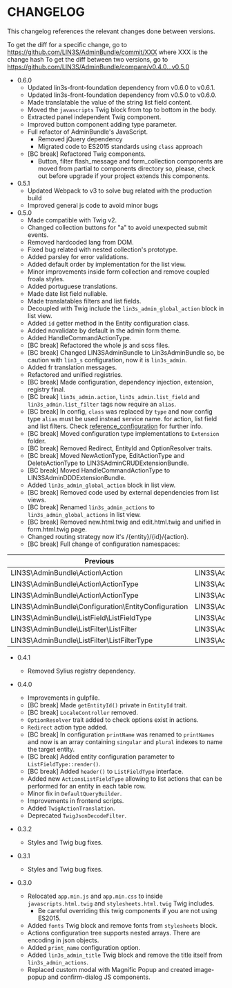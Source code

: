 # CHANGELOG

This changelog references the relevant changes done between versions.

To get the diff for a specific change, go to https://github.com/LIN3S/AdminBundle/commit/XXX where XXX is the change hash 
To get the diff between two versions, go to https://github.com/LIN3S/AdminBundle/compare/v0.4.0...v0.5.0

* 0.6.0
    * Updated lin3s-front-foundation dependency from v0.6.0 to v0.6.1.
    * Updated lin3s-front-foundation dependency from v0.5.0 to v0.6.0.
    * Made translatable the value of the string list field content.
    * Moved the `javascripts` Twig block from top to bottom in the body.
    * Extracted panel independent Twig component.
    * Improved button component adding type parameter.
    * Full refactor of AdminBundle's JavaScript.
        * Removed jQuery dependency
        * Migrated code to ES2015 standards using `class` approach
    * [BC break] Refactored Twig components.
        * Button, filter flash_message and form_collection components are moved from partial to components directory so,
        please, check out before upgrade if your project extends this components.
* 0.5.1
    * Updated Webpack to v3 to solve bug related with the production build
    * Improved general js code to avoid minor bugs
* 0.5.0
    * Made compatible with Twig v2.
    * Changed collection buttons for "a" to avoid unexpected submit events.
    * Removed hardcoded lang from DOM.
    * Fixed bug related with nested collection's prototype.
    * Added parsley for error validations.
    * Added default order by implementation for the list view.
    * Minor improvements inside form collection and remove coupled froala styles.
    * Added portuguese translations.
    * Made date list field nullable.
    * Made translatables filters and list fields.
    * Decoupled with Twig include the `lin3s_admin_global_action` block in list view.
    * Added `id` getter method in the Entity configuration class.
    * Added novalidate by default in the admin form theme.
    * Added HandleCommandActionType.
    * [BC break] Refactored the whole js and scss files.
    * [BC break] Changed LIN3SAdminBundle to Lin3sAdminBundle so, be caution with `lin3_s` configuration, now it is `lin3s_admin`.
    * Added fr translation messages.
    * Refactored and unified registries.
    * [BC break] Made configuration, dependency injection, extension, registry final.
    * [BC break] `lin3s_admin.action`, `lin3s_admin.list_field` and `lin3s_admin.list_filter` tags now require an `alias`.
    * [BC break] In config, `class` was replaced by `type` and now config type `alias` must be used instead service name.
     for action, list field and list filters. Check [reference_configuration](docs/reference_configuration.md) for further info.
    * [BC break] Moved configuration type implementations to `Extension` folder.
    * [BC break] Removed Redirect, EntityId and OptionResolver traits.
    * [BC break] Moved NewActionType, EditActionType and DeleteActionType to LIN3SAdminCRUDExtensionBundle.
    * [BC break] Moved HandleCommandActionType to LIN3SAdminDDDExtensionBundle.
    * Added `lin3s_admin_global_action` block in list view.
    * [BC break] Removed code used by external dependencies from list views.
    * [BC break] Renamed `lin3s_admin_actions` to `lin3s_admin_global_actions` in list view.
    * [BC break] Removed new.html.twig and edit.html.twig and unified in form.html.twig page.
    * Changed routing strategy now it's /{entity}/{id}/{action}.
    * [BC break] Full change of configuration namespaces:
    
| Previous                                            | New                                                   |
| --------                                            | ---                                                   |
| LIN3S\AdminBundle\Action\Action                     | LIN3S\AdminBundle\Configuration\Model\Action          |
| LIN3S\AdminBundle\Action\ActionType                 | LIN3S\AdminBundle\Configuration\Type\ActionType       |
| LIN3S\AdminBundle\Action\ActionType                 | LIN3S\AdminBundle\Configuration\Type\ActionType       |
| LIN3S\AdminBundle\Configuration\EntityConfiguration | LIN3S\AdminBundle\Configuration\Model\Entity          |
| LIN3S\AdminBundle\ListField\ListFieldType           | LIN3S\AdminBundle\Configuration\Type\ListFieldType    |
| LIN3S\AdminBundle\ListFilter\ListFilter             | LIN3S\AdminBundle\Configuration\Model\ListFilter      |
| LIN3S\AdminBundle\ListFilter\ListFilterType         | LIN3S\AdminBundle\Configuration\Type\ListFilterType   |    
* 0.4.1
    * Removed Sylius registry dependency.
* 0.4.0
    * Improvements in gulpfile.
    * [BC break] Made `getEntityId()` private in `EntityId` trait.
    * [BC break] `LocaleController` removed.
    * `OptionResolver` trait added to check options exist in actions.
    * `Redirect` action type added.
    * [BC break] In configuration `printName` was renamed to `printNames` and now is an array containing `singular` and
    `plural` indexes to name the target entity.
    * [BC break] Added entity configuration parameter to `ListFieldType::render()`.
    * [BC break] Added `header()` to `ListFieldType` interface.
    * Added new `ActionsListFieldType` allowing to list actions that can be performed for an entity in each table row.
    * Minor fix in `DefaultQueryBuilder`.
    * Improvements in frontend scripts.
    * Added `TwigActionTranslation`.
    * Deprecated `TwigJsonDecodeFilter`.
    
* 0.3.2
    * Styles and Twig bug fixes.
* 0.3.1
    * Styles and Twig bug fixes.
* 0.3.0
    * Relocated `app.min.js` and `app.min.css` to inside `javascripts.html.twig` and `stylesheets.html.twig` Twig includes.
        * Be careful overriding this twig components if you are not using ES2015.
    * Added `fonts` Twig block and remove fonts from `stylesheets` block.
    * Actions configuration tree supports nested arrays. There are encoding in json objects.
    * Added `print_name` configuration option.
    * Added `lin3s_admin_title` Twig block and remove the title itself from `lin3s_admin_actions`.
    * Replaced custom modal with Magnific Popup and created image-popup and confirm-dialog JS components.  
